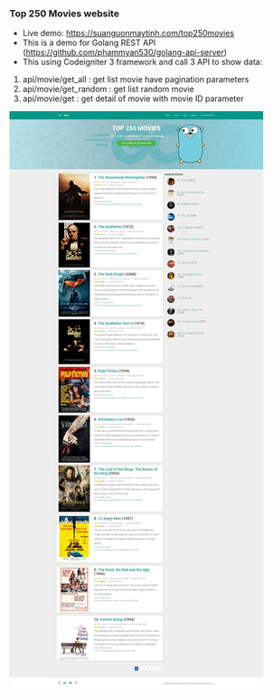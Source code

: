 ### Top 250 Movies website
- Live demo: https://suanguonmaytinh.com/top250movies
- This is a demo for Golang REST API (https://github.com/phammyan530/golang-api-server)
- This using Codeigniter 3 framework and call 3 API to show data:
1. api/movie/get_all : get list movie have pagination parameters
2. api/movie/get_random : get list random movie
3. api/movie/get : get detail of movie with movie ID parameter

<img src="https://github.com/phammyan530/codeigniter-3-movie-blog/blob/main/assets/themes/screencapture-top250movies.jpg">
